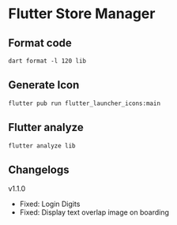 # Flutter Store Manager

## Format code

```
dart format -l 120 lib
```

## Generate Icon
```
flutter pub run flutter_launcher_icons:main
```

## Flutter analyze
```
flutter analyze lib
```


## Changelogs

v1.1.0
- Fixed: Login Digits
- Fixed: Display text overlap image on boarding